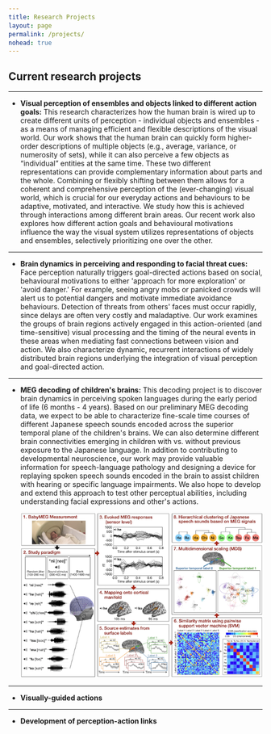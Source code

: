 ```yaml
---
title: Research Projects
layout: page
permalink: /projects/
nohead: true
---
```


## Current research projects
------
* **Visual perception of ensembles and objects linked to different action goals:** This research characterizes how the human brain is wired up to create different units of perception - individual objects and ensembles - as a means of managing efficient and flexible descriptions of the visual world. Our work shows that the human brain can quickly form higher-order descriptions of multiple objects (e.g., average, variance, or numerosity of sets), while it can also perceive a few objects as “individual” entities at the same time. These two different representations can provide complementary information about parts and the whole. Combining or flexibly shifting between them allows for a coherent and comprehensive perception of the (ever-changing) visual world, which is crucial for our everyday actions and behaviours to be adaptive, motivated, and interactive. We study how this is achieved through interactions among different brain areas. Our recent work also explores how different action goals and behavioural motivations influence the way the visual system utilizes representations of objects and ensembles, selectively prioritizing one over the other.<br/>

------
* **Brain dynamics in perceiving and responding to facial threat cues:**
Face perception naturally triggers goal-directed actions based on social, behavioural motivations to either 'approach for more exploration' or 'avoid danger.' For example, seeing angry mobs or panicked crowds will alert us to potential dangers and motivate immediate avoidance behaviours. Detection of threats from others' faces must occur rapidly, since delays are often very costly and maladaptive. Our work examines the groups of brain regions actively engaged in this action-oriented (and time-sensitive) visual processing and the timing of the neural events in these areas when mediating fast connections between vision and action. We also characterize dynamic, recurrent interactions of widely distributed brain regions underlying the integration of visual perception and goal-directed action.<br/>

------
* **MEG decoding of children's brains:** This decoding project is to discover brain dynamics in perceiving spoken languages during the early period of life (6 months - 4 years). Based on our preliminary MEG decoding data, we expect to be able to characterize fine-scale time courses of different Japanese speech sounds encoded across the superior temporal plane of the children's brains. We can also determine different brain connectivities emerging in children with vs. without previous exposure to the Japanese language. In addition to contributing to developmental neuroscience, our work may provide valuable information for speech-language pathology and designing a device for replaying spoken speech sounds encoded in the brain to assist children with hearing or specific language impairments. We also hope to develop and extend this approach to test other perceptual abilities, including understanding facial expressions and other's actions.<br/>
 
  ![Fig1](/images/R21Fig.png)<br/>

------
* **Visually-guided actions**

------
* **Development of perception-action links**
